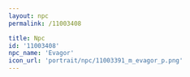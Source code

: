 ```yaml
---
layout: npc
permalink: /11003408

title: Npc
id: '11003408'
npc_name: 'Evagor'
icon_url: 'portrait/npc/11003391_m_evagor_p.png'
---
```

